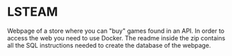 # LSTEAM
Webpage of a store where you can "buy" games found in an API. In order to access the web you need to use Docker. The readme inside the zip contains all the SQL instructions needed to create the database of the webpage.
